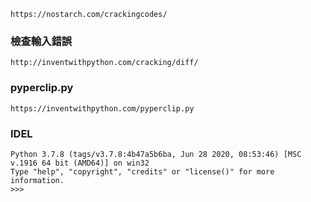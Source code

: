 ```
https://nostarch.com/crackingcodes/
```
### 檢查輸入錯誤
```
http://inventwithpython.com/cracking/diff/
```
### pyperclip.py
```
https://inventwithpython.com/pyperclip.py
```
### IDEL
```
Python 3.7.8 (tags/v3.7.8:4b47a5b6ba, Jun 28 2020, 08:53:46) [MSC v.1916 64 bit (AMD64)] on win32
Type "help", "copyright", "credits" or "license()" for more information.
>>> 
```
